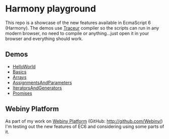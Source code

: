 Harmony playground
===================

This repo is a showcase of the new features available in EcmaScript 6 (Harmony).
The demos use [Traceur](https://github.com/google/traceur-compiler) compiler so the scripts can run in any modern browser, 
no need to compile or anything...just open it in your browser and everything should work.

## Demos

- [HelloWorld](Demos/HelloWorld)
- [Basics](Demos/Basics)
- [Arrays](Demos/Arrays)
- [AssignmentsAndParameters](Demos/AssignmentsAndParameters)
- [IteratorsAndGenerators](Demos/IteratorsAndGenerators)
- [Promises](Demos/Promises)

## Webiny Platform

As part of my work on [Webiny Platform](http://www.webiny.com/) (GitHub: http://github.com/Webiny/) I'm testing out the 
 new features of EC6 and considering using some parts of it.
 
